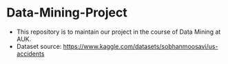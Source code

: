 # Data-Mining-Project
- This repository is to maintain our project in the course of Data Mining at AUK.
- Dataset source: https://www.kaggle.com/datasets/sobhanmoosavi/us-accidents
